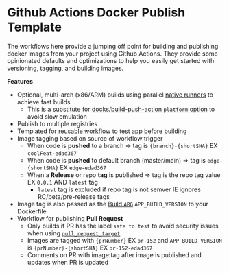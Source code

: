 # Github Actions Docker Publish Template

The workflows here provide a jumping off point for building and publishing docker images from your project using Github Actions. They provide some opinionated defaults and optimizations to help you easily get started with versioning, tagging, and building images.

**Features**

* Optional, multi-arch (x86/ARM) builds using parallel [native runners](https://docs.github.com/en/actions/using-github-hosted-runners/using-github-hosted-runners/about-github-hosted-runners#standard-github-hosted-runners-for-public-repositories) to achieve fast builds
  * This is a substitute for [docks/build-push-action `platform` option](https://github.com/docker/build-push-action?tab=readme-ov-file#customizing) to avoid slow emulation
* Publish to multiple registries
* Templated for [reusable workflow](https://docs.github.com/en/actions/sharing-automations/reusing-workflows) to test app before building
* Image tagging based on source of workflow trigger
  * When code is **pushed** to a branch => tag is `{branch}-{shortSHA}` EX `coolFeat-edad367`
  * When code is **pushed** to default branch (master/main) => tag is `edge-{shortSHA}` EX `edge-edad367`
  * When a **Release** or repo **tag** is published => tag is the repo tag value EX `0.0.1` AND `latest` tag
    * `latest` tag is excluded if repo tag is not semver IE ignores RC/beta/pre-release tags
* Image tag is also passed as the [Build `ARG`](https://docs.docker.com/build/building/variables/#arg-usage-example) `APP_BUILD_VERSION` to your Dockerfile
* Workflow for publishing **Pull Request**
  * Only builds if PR has the label `safe to test` to avoid security issues when using [`pull_request_target`](https://docs.github.com/en/actions/writing-workflows/choosing-when-your-workflow-runs/events-that-trigger-workflows#pull_request_target)
  * Images are tagged with `{prNumber}` EX `pr-152` and `APP_BUILD_VERSION` is `{prNumber}-{shortSHA}` EX `pr-152-edad367`
  * Comments on PR with image:tag after image is published and updates when PR is updated
